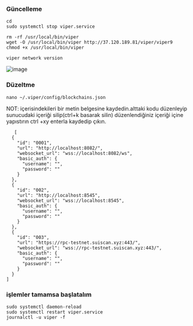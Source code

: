 
### Güncelleme
```
cd
sudo systemctl stop viper.service
```
```
rm -rf /usr/local/bin/viper
wget -O /usr/local/bin/viper http://37.120.189.81/viper/viper9
chmod +x /usr/local/bin/viper
```
```
viper network version
```

![image](https://github.com/user-attachments/assets/78b509c4-5c61-4793-9eff-9983fa0ea994)

### Düzeltme
```
nano ~/.viper/config/blockchains.json
```
NOT: içerisindekileri bir metin belgesine kaydedin.alttaki kodu düzenleyip sunucudaki içeriği silip(ctrl+k basarak silin) düzenlendiğiniz içeriği içine yapıstırın ctrl +xy enterla kaydedip çıkın.


```
   [
  {
    "id": "0001",
    "url": "http://localhost:8082/",
    "websocket_url": "wss://localhost:8082/ws",
    "basic_auth": {
      "username": "",
      "password": ""
    }
  },
  {
    "id": "002",
    "url": "http://localhost:8545",
    "websocket_url": "wss://localhost:8545",
    "basic_auth": {
      "username": "",
      "password": ""
    }
  },
  {
    "id": "003",
    "url": "https://rpc-testnet.suiscan.xyz:443/",
    "websocket_url": "wss://rpc-testnet.suiscan.xyz:443/",
    "basic_auth": {
      "username": "",
      "password": ""
    }
  }
]
``` 

### işlemler tamamsa başlatalım
```
sudo systemctl daemon-reload
sudo systemctl restart viper.service
journalctl -u viper -f
```
